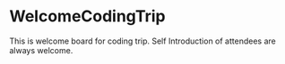 # WelcomeCodingTrip
This is welcome board for coding trip. Self Introduction of attendees are always welcome.
